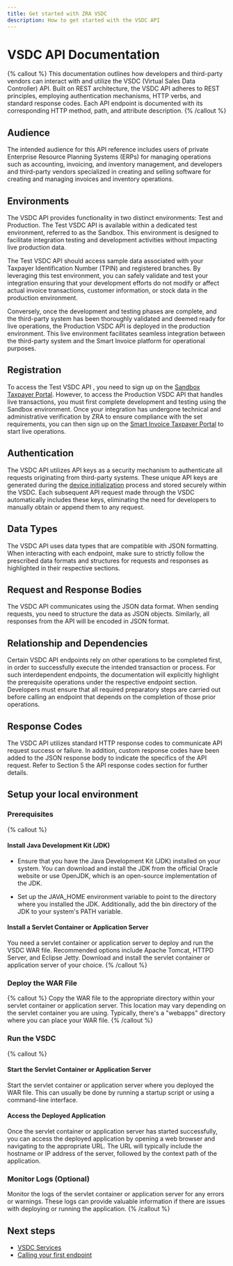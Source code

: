 ```yaml
---
title: Get started with ZRA VSDC
description: How to get started with the VSDC API
---
```


# VSDC API Documentation

{% callout %}
This documentation outlines how developers and third-party vendors can interact with and utilize the VSDC (Virtual Sales Data Controller) API. Built on REST architecture, the VSDC API adheres to REST principles, employing authentication mechanisms, HTTP verbs, and standard response codes. Each API endpoint is documented with its corresponding HTTP method, path, and attribute description.
{% /callout %}

## Audience
The intended audience for this API reference includes users of private Enterprise Resource Planning Systems (ERPs) for managing operations such as accounting, invoicing, and inventory management, and developers and third-party vendors specialized in creating and selling software for creating and managing invoices and inventory operations.

## Environments

The VSDC API provides functionality in two distinct environments: Test and Production. The Test VSDC API is available within a dedicated test environment, referred to as the Sandbox. This environment is designed to facilitate integration testing and development activities without impacting live production data.

The Test VSDC API should access sample data associated with your Taxpayer Identification Number (TPIN) and registered branches. By leveraging this test environment, you can safely validate and test your integration ensuring that your development efforts do not modify or affect actual invoice transactions, customer information, or stock data in the production environment.

Conversely, once the development and testing phases are complete, and the third-party system has been thoroughly validated and deemed ready for live operations, the Production VSDC API is deployed in the production environment. This live environment facilitates seamless integration between the third-party system and the Smart Invoice platform for operational purposes.
    

## Registration 
To access the Test VSDC API , you need to sign up on the [Sandbox Taxpayer Portal](https://sandboxportal.zra.org.zm/basic/login/indexLogin). However, to access the Production VSDC API that handles live transactions, you must first complete development and testing using the Sandbox environment. Once your integration has undergone technical and administrative verification by ZRA to ensure compliance with the set requirements, you can then sign up on the [Smart Invoice Taxpayer Portal](https://siportal.zra.org.zm/basic/login/indexLogin) to start live operations.  

## Authentication
The VSDC API utilizes API keys as a security mechanism to authenticate all requests originating from third-party systems. These unique API keys are generated during the [device initialization](http://localhost:3000) process and stored securely within the VSDC. Each subsequent API request made through the VSDC automatically includes these keys, eliminating the need for developers to manually obtain or append them to any request.


## Data Types
The VSDC API uses data types that are compatible with JSON formatting. When interacting with each endpoint, make sure to strictly follow the prescribed data formats and structures for requests and responses as highlighted in their respective sections.


## Request and Response Bodies
The VSDC API communicates using the JSON data format. When sending requests, you need to structure the data as JSON objects. Similarly, all responses from the API will be encoded in JSON format.


## Relationship and Dependencies
Certain VSDC API endpoints rely on other operations to be completed first, in order to successfully execute the intended transaction or process. For such interdependent endpoints, the documentation will explicitly highlight the prerequisite operations under the respective endpoint section. Developers must ensure that all required preparatory steps are carried out before calling an endpoint that depends on the completion of those prior operations.


## Response Codes
The VSDC API utilizes standard HTTP response codes to communicate API request success or failure. In addition, custom response codes have been added to the JSON response body to indicate the specifics of the API request. Refer to Section 5 the API response codes section for further details.


## Setup your local environment
### Prerequisites
{% callout %}
#### Install Java Development Kit (JDK)
- Ensure that you have the Java Development Kit (JDK) installed on your system. You can download and install the JDK from the official Oracle website or use OpenJDK, which is an open-source implementation of the JDK.

- Set up the JAVA_HOME environment variable to point to the directory where you installed the JDK. Additionally, add the bin directory of the JDK to your system's PATH variable. 

#### Install a Servlet Container or Application Server
You need a servlet container or application server to deploy and run the VSDC WAR file. Recommended options include Apache Tomcat, HTTPD Server, and Eclipse Jetty. Download and install the servlet container or application server of your choice.
{% /callout %}

### Deploy the WAR File
{% callout %}
Copy the WAR file to the appropriate directory within your servlet container or application server. This location may vary depending on the servlet container you are using. Typically, there's a "webapps" directory where you can place your WAR file.
{% /callout %}

### Run the VSDC
{% callout %}
#### Start the Servlet Container or Application Server
Start the servlet container or application server where you deployed the WAR file. This can usually be done by running a startup script or using a command-line interface.

#### Access the Deployed Application
Once the servlet container or application server has started successfully, you can access the deployed application by opening a web browser and navigating to the appropriate URL. The URL will typically include the hostname or IP address of the server, followed by the context path of the application.

### Monitor Logs (Optional)
Monitor the logs of the servlet container or application server for any errors or warnings. These logs can provide valuable information if there are issues with deploying or running the application.
{% /callout %}

## Next steps
- [VSDC Services](http://localhost:3000)
- [Calling your first endpoint](http://localhost:3000)